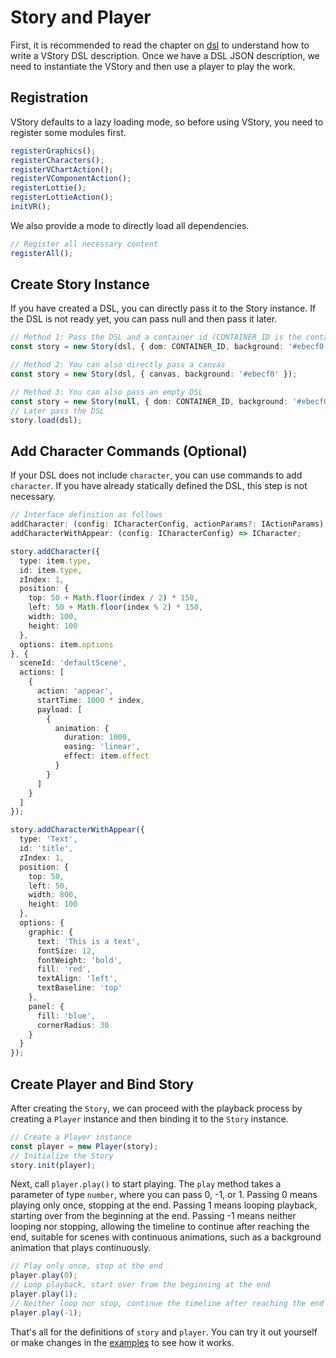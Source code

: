 # Story and Player

First, it is recommended to read the chapter on [dsl](./dsl) to understand how to write a VStory DSL description. Once we have a DSL JSON description, we need to instantiate the VStory and then use a player to play the work.

## Registration

VStory defaults to a lazy loading mode, so before using VStory, you need to register some modules first.
```ts
registerGraphics();
registerCharacters();
registerVChartAction();
registerVComponentAction();
registerLottie();
registerLottieAction();
initVR();
```

We also provide a mode to directly load all dependencies.
```ts
// Register all necessary content
registerAll();
```

## Create Story Instance

If you have created a DSL, you can directly pass it to the Story instance. If the DSL is not ready yet, you can pass null and then pass it later.

```ts
// Method 1: Pass the DSL and a container id (CONTAINER_ID is the container ID)
const story = new Story(dsl, { dom: CONTAINER_ID, background: '#ebecf0' });

// Method 2: You can also directly pass a canvas
const story = new Story(dsl, { canvas, background: '#ebecf0' });

// Method 3: You can also pass an empty DSL
const story = new Story(null, { dom: CONTAINER_ID, background: '#ebecf0' });
// Later pass the DSL
story.load(dsl);
```

## Add Character Commands (Optional)

If your DSL does not include `character`, you can use commands to add `character`. If you have already statically defined the DSL, this step is not necessary.

```ts
// Interface definition as follows
addCharacter: (config: ICharacterConfig, actionParams?: IActionParams) => ICharacter;
addCharacterWithAppear: (config: ICharacterConfig) => ICharacter;
```

```ts
story.addCharacter({
  type: item.type,
  id: item.type,
  zIndex: 1,
  position: {
    top: 50 + Math.floor(index / 2) * 150,
    left: 50 + Math.floor(index % 2) * 150,
    width: 100,
    height: 100
  },
  options: item.options
}, {
  sceneId: 'defaultScene',
  actions: [
    {
      action: 'appear',
      startTime: 1000 * index,
      payload: [
        {
          animation: {
            duration: 1000,
            easing: 'linear',
            effect: item.effect
          }
        }
      ]
    }
  ]
});

story.addCharacterWithAppear({
  type: 'Text',
  id: 'title',
  zIndex: 1,
  position: {
    top: 50,
    left: 50,
    width: 800,
    height: 100
  },
  options: {
    graphic: {
      text: 'This is a text',
      fontSize: 12,
      fontWeight: 'bold',
      fill: 'red',
      textAlign: 'left',
      textBaseline: 'top'
    },
    panel: {
      fill: 'blue',
      cornerRadius: 30
    }
  }
});
```

## Create Player and Bind Story

After creating the `Story`, we can proceed with the playback process by creating a `Player` instance and then binding it to the `Story` instance.

```ts
// Create a Player instance
const player = new Player(story);
// Initialize the Story
story.init(player);
```
Next, call `player.play()` to start playing. The `play` method takes a parameter of type `number`, where you can pass 0, -1, or 1.
Passing 0 means playing only once, stopping at the end.
Passing 1 means looping playback, starting over from the beginning at the end.
Passing -1 means neither looping nor stopping, allowing the timeline to continue after reaching the end, suitable for scenes with continuous animations, such as a background animation that plays continuously.

```ts
// Play only once, stop at the end
player.play(0);
// Loop playback, start over from the beginning at the end
player.play(1);
// Neither loop nor stop, continue the timeline after reaching the end
player.play(-1);
```

That's all for the definitions of `story` and `player`. You can try it out yourself or make changes in the [examples](/vstory/examples) to see how it works.
